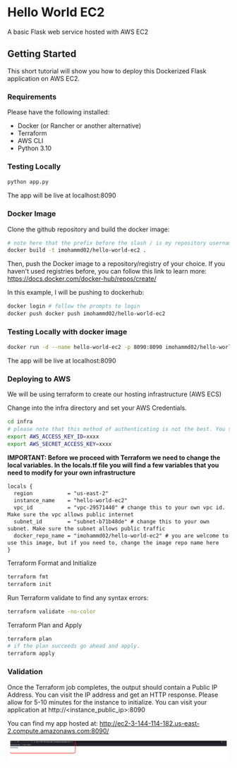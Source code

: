 # Hello World EC2

A basic Flask web service hosted with AWS EC2

## Getting Started

This short tutorial will show you how to deploy this Dockerized Flask application on AWS EC2.

### Requirements
Please have the following installed:
- Docker (or Rancher or another alternative)
- Terraform
- AWS CLI
- Python 3.10

### Testing Locally

```bash
python app.py
```

The app will be live at localhost:8090

### Docker Image

Clone the github repository and build the docker image:

```bash
# note here that the prefix before the slash / is my repository username
docker build -t imohammd02/hello-world-ec2 .
```

Then, push the Docker image to a repository/registry of your choice. If you haven't used registries before, you can follow this link to learn more: https://docs.docker.com/docker-hub/repos/create/

In this example, I will be pushing to dockerhub:

```bash
docker login # follow the prompts to login
docker push docker push imohammd02/hello-world-ec2
```

### Testing Locally with docker image

```bash
docker run -d --name hello-world-ec2 -p 8090:8090 imohammd02/hello-world-ec2:latest
```

The app will be live at localhost:8090

### Deploying to AWS
We will be using terraform to create our hosting infrastructure (AWS ECS)

Change into the infra directory and set your AWS Credentials.
```bash
cd infra
# please note that this method of authenticating is not the best. You should always try to use IAM Role based authentication with AWS.
export AWS_ACCESS_KEY_ID=xxxx
export AWS_SECRET_ACCESS_KEY=xxxx
```

**IMPORTANT: Before we proceed with Terraform we need to change the local variables. In the locals.tf file you will find a few variables that you need to modify for your own infrastructure**

```hcl
locals {
  region           = "us-east-2"
  instance_name    = "hello-world-ec2"
  vpc_id           = "vpc-29571440" # change this to your own vpc id. Make sure the vpc allows public internet
  subnet_id        = "subnet-b71b48de" # change this to your own subnet. Make sure the subnet allows public traffic
  docker_repo_name = "imohammd02/hello-world-ec2" # you are welcome to use this image, but if you need to, change the image repo name here
}
```

Terraform Format and Initialize
```bash
terraform fmt
terraform init
```

Run Terraform validate to find any syntax errors:
```bash
terraform validate -no-color
```

Terraform Plan and Apply
```bash
terraform plan
# if the plan succeeds go ahead and apply. 
terraform apply
```

### Validation

Once the Terraform job completes, the output should contain a Public IP Address. You can visit the IP address and get an HTTP response. Please allow for 5-10 minutes for the instance to initialize. You can visit your application at http://<instance_public_ip>:8090

You can find my app hosted at: http://ec2-3-144-114-182.us-east-2.compute.amazonaws.com:8090/

![hello-world](./hello-world-app.png)







